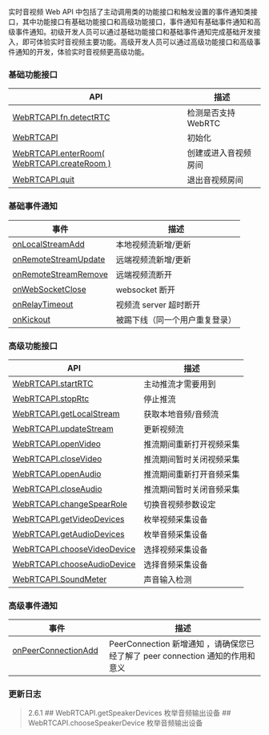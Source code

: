 实时音视频 Web API 中包括了主动调用类的功能接口和触发设置的事件通知类接口，其中功能接口有基础功能接口和高级功能接口，事件通知有基础事件通知和高级事件通知。初级开发人员可以通过基础功能接口和基础事件通知完成基础开发接入，即可体验实时音视频主要功能。高级开发人员可以通过高级功能接口和高级事件通知的开发，体验实时音视频更高级功能。

### 基础功能接口

| API                   |  描述            |
| -------------------- | -------- |
| [WebRTCAPI.fn.detectRTC](https://cloud.tencent.com/document/product/647/17251#webrtcapi.fn.detectrtc)     | 检测是否支持 WebRTC |
| [WebRTCAPI](https://cloud.tencent.com/document/product/647/17251#webrtcapi)     | 初始化 |
| [WebRTCAPI.enterRoom( WebRTCAPI.createRoom )](https://cloud.tencent.com/document/product/647/17251#webrtcapi.createroom)     | 创建或进入音视频房间 |
| [WebRTCAPI.quit](https://cloud.tencent.com/document/product/647/17251#webrtcapi.quit)     | 退出音视频房间 |

### 基础事件通知
| 事件                   |  描述            |
| -------------------- | -------- |
| [onLocalStreamAdd](https://cloud.tencent.com/document/product/647/17248#onlocalstreamadd)     | 本地视频流新增/更新 |
| [onRemoteStreamUpdate](https://cloud.tencent.com/document/product/647/17248#onremotestreamupdate)     | 远端视频流新增/更新 |
| [onRemoteStreamRemove](https://cloud.tencent.com/document/product/647/17248#onremotestreamremove)     | 远端视频流断开 |
| [onWebSocketClose](https://cloud.tencent.com/document/product/647/17248#onwebsocketclose)     |  websocket 断开 |
| [onRelayTimeout](https://cloud.tencent.com/document/product/647/17248#onrelaytimeout)     | 视频流 server 超时断开 |
| [onKickout](https://cloud.tencent.com/document/product/647/17248#onkickout)     | 被踢下线（同一个用户重复登录） |



### 高级功能接口

| API                   |  描述            |
| -------------------- | -------- |
| [WebRTCAPI.startRTC](https://cloud.tencent.com/document/product/647/17250#webrtcapi.startrtc)   | 主动推流才需要用到 |
| [WebRTCAPI.stopRtc](https://cloud.tencent.com/document/product/647/17250#webrtcapi.startrtc)   | 停止推流 |
| [WebRTCAPI.getLocalStream](https://cloud.tencent.com/document/product/647/17250#webrtcapi.getlocalstream)     | 获取本地音频/音频流 |
| [WebRTCAPI.updateStream](https://cloud.tencent.com/document/product/647/17250#webrtcapi.updatestream)     | 更新视频流 |
| [WebRTCAPI.openVideo](https://cloud.tencent.com/document/product/647/17250#webrtcapi.openvideo)     | 推流期间重新打开视频采集 |
| [WebRTCAPI.closeVideo](https://cloud.tencent.com/document/product/647/17250#webrtcapi.closevideo)     | 推流期间暂时关闭视频采集 |
| [WebRTCAPI.openAudio](https://cloud.tencent.com/document/product/647/17250#webrtcapi.openaudio)     | 推流期间重新打开音频采集 |
| [WebRTCAPI.closeAudio](https://cloud.tencent.com/document/product/647/17250#webrtcapi.closeaudio)     | 推流期间暂时关闭音频采集 |
| [WebRTCAPI.changeSpearRole](https://cloud.tencent.com/document/product/647/17250#webrtcapi.changeSpearRole)     | 切换音视频参数设定 |
| [WebRTCAPI.getVideoDevices](https://cloud.tencent.com/document/product/647/17250#webrtcapi.getVideoDevices)     | 枚举视频采集设备 |
| [WebRTCAPI.getAudioDevices](https://cloud.tencent.com/document/product/647/17250#webrtcapi.getAudioDevices)     | 枚举音频采集设备 |
| [WebRTCAPI.chooseVideoDevice](https://cloud.tencent.com/document/product/647/17250#webrtcapi.chooseVideoDevice)     | 选择视频采集设备 |
| [WebRTCAPI.chooseAudioDevice](https://cloud.tencent.com/document/product/647/17250#webrtcapi.chooseaudiodevice)     | 选择音频采集设备 |
| [WebRTCAPI.SoundMeter](https://cloud.tencent.com/document/product/647/17250#webrtcapi.SoundMeter)     | 声音输入检测 |


### 高级事件通知

| 事件                   |  描述            |
| -------------------- | -------- |
| [onPeerConnectionAdd](https://cloud.tencent.com/document/product/647/17252#onpeerconnectionadd)     | PeerConnection 新增通知 ，请确保您已经了解了 peer connection 通知的作用和意义 |





### 更新日志
> 2.6.1
    ## WebRTCAPI.getSpeakerDevices
        枚举音频输出设备
    ## WebRTCAPI.chooseSpeakerDevice
        枚举音频输出设备